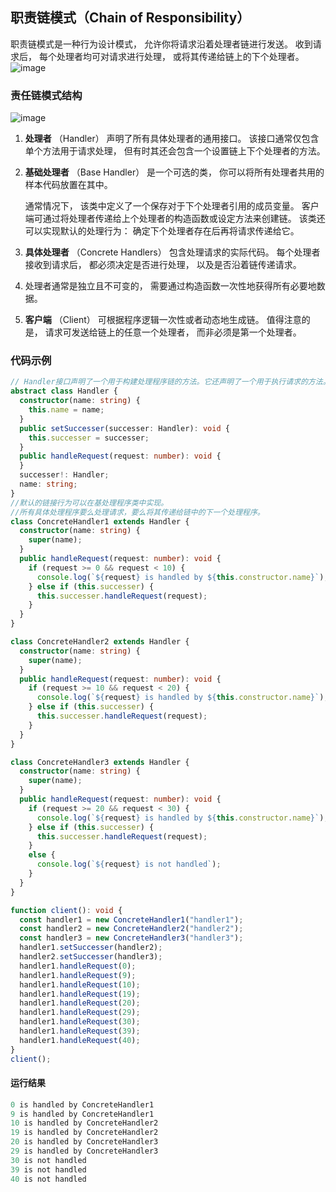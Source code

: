 ## 职责链模式（Chain of Responsibility）

职责链模式是一种行为设计模式， 允许你将请求沿着处理者链进行发送。 收到请求后， 每个处理者均可对请求进行处理， 或将其传递给链上的下个处理者。
![image](https://refactoringguru.cn/images/patterns/content/chain-of-responsibility/chain-of-responsibility.png?id=56c10d0dc712546cc283cfb3fb463458)

### 责任链模式结构

![image](https://refactoringguru.cn/images/patterns/diagrams/chain-of-responsibility/structure-indexed.png?id=e13a5bf44f9ca47299223116af77cbef)

1. **处理者** （Handler） 声明了所有具体处理者的通用接口。 该接口通常仅包含单个方法用于请求处理， 但有时其还会包含一个设置链上下个处理者的方法。

2. **基础处理者** （Base Handler） 是一个可选的类， 你可以将所有处理者共用的样本代码放置在其中。
   
    通常情况下， 该类中定义了一个保存对于下个处理者引用的成员变量。 客户端可通过将处理者传递给上个处理者的构造函数或设定方法来创建链。 该类还可以实现默认的处理行为： 确定下个处理者存在后再将请求传递给它。

3. **具体处理者** （Concrete Handlers） 包含处理请求的实际代码。 每个处理者接收到请求后， 都必须决定是否进行处理， 以及是否沿着链传递请求。

4. 处理者通常是独立且不可变的， 需要通过构造函数一次性地获得所有必要地数据。

5. **客户端** （Client） 可根据程序逻辑一次性或者动态地生成链。 值得注意的是， 请求可发送给链上的任意一个处理者， 而非必须是第一个处理者。

### 代码示例

```ts
// Handler接口声明了一个用于构建处理程序链的方法。它还声明了一个用于执行请求的方法。
abstract class Handler {
  constructor(name: string) {
    this.name = name;
  }
  public setSuccesser(successer: Handler): void {
    this.successer = successer;
  }
  public handleRequest(request: number): void {
  }
  successer!: Handler;
  name: string;
}
//默认的链接行为可以在基处理程序类中实现。
//所有具体处理程序要么处理请求，要么将其传递给链中的下一个处理程序。
class ConcreteHandler1 extends Handler {
  constructor(name: string) {
    super(name);
  }
  public handleRequest(request: number): void {
    if (request >= 0 && request < 10) {
      console.log(`${request} is handled by ${this.constructor.name}`);
    } else if (this.successer) {
      this.successer.handleRequest(request);
    }
  }
}

class ConcreteHandler2 extends Handler {
  constructor(name: string) {
    super(name);
  }
  public handleRequest(request: number): void {
    if (request >= 10 && request < 20) {
      console.log(`${request} is handled by ${this.constructor.name}`);
    } else if (this.successer) {
      this.successer.handleRequest(request);
    }
  }
}

class ConcreteHandler3 extends Handler {
  constructor(name: string) {
    super(name);
  }
  public handleRequest(request: number): void {
    if (request >= 20 && request < 30) {
      console.log(`${request} is handled by ${this.constructor.name}`);
    } else if (this.successer) {
      this.successer.handleRequest(request);
    }
    else {
      console.log(`${request} is not handled`);
    }
  }
}

function client(): void {
  const handler1 = new ConcreteHandler1("handler1");
  const handler2 = new ConcreteHandler2("handler2");
  const handler3 = new ConcreteHandler3("handler3");
  handler1.setSuccesser(handler2);
  handler2.setSuccesser(handler3);
  handler1.handleRequest(0);
  handler1.handleRequest(9);
  handler1.handleRequest(10);
  handler1.handleRequest(19);
  handler1.handleRequest(20);
  handler1.handleRequest(29);
  handler1.handleRequest(30);
  handler1.handleRequest(39);
  handler1.handleRequest(40);
}
client();
```

#### 运行结果

```ts
0 is handled by ConcreteHandler1
9 is handled by ConcreteHandler1
10 is handled by ConcreteHandler2
19 is handled by ConcreteHandler2
20 is handled by ConcreteHandler3
29 is handled by ConcreteHandler3
30 is not handled
39 is not handled
40 is not handled
```
